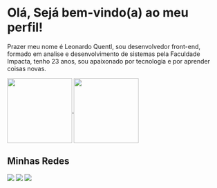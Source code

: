 # Olá, Sejá bem-vindo(a) ao meu perfil!

Prazer meu nome é Leonardo Quentl, sou desenvolvedor front-end, formado em analise e desenvolvimento de sistemas pela Faculdade Impacta, tenho 23 anos, sou apaixonado por tecnologia e por aprender coisas novas.

<a href="https://github.com/leonardohernandesq">
  <img align="center" height="150px" src="https://github-readme-stats.vercel.app/api?username=leonardohernandesq&count_private=true&show_icons=true&theme=dracula&locale=pt-BR" />
</a>
<a href="https://github.com/leonardohernandesq">
  <img align="center" height="150px" src="https://github-readme-stats.vercel.app/api/top-langs/?username=leonardohernandesq&layout=compact&theme=dracula&locale=pt-BR" />
</a>

## Minhas Redes 
[<img src="https://img.shields.io/badge/linkedin-%230077B5.svg?&style=for-the-badge&logo=linkedin&logoColor=white" />](https://www.linkedin.com/in/leonardo-hernandes/)
[<img src = "https://img.shields.io/badge/instagram-%23E4405F.svg?&style=for-the-badge&logo=instagram&logoColor=white">](https://www.instagram.com/leo.hernandes/)
[<img src = "https://img.shields.io/badge/facebook-%231877F2.svg?&style=for-the-badge&logo=facebook&logoColor=white">](https://www.facebook.com/leonardo.hernandes.q/)
